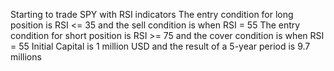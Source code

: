 Starting to trade SPY with RSI indicators
The entry condition for long position is RSI <= 35 and the sell condition is when RSI = 55
The entry condition for short position is RSI >= 75 and the cover condition is when RSI = 55
Initial Capital is 1 million USD and the result of a 5-year period is 9.7 millions
